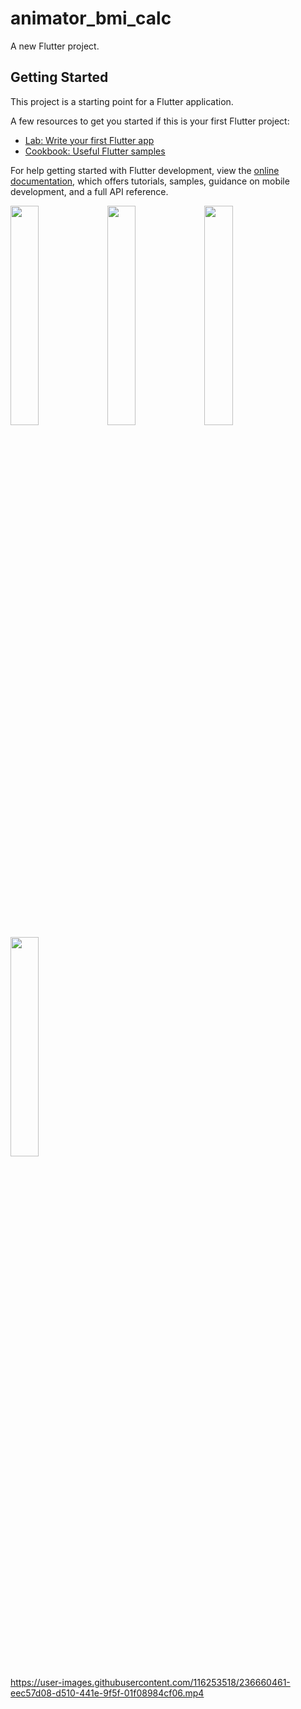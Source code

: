 # animator_bmi_calc

A new Flutter project.

## Getting Started

This project is a starting point for a Flutter application.

A few resources to get you started if this is your first Flutter project:

- [Lab: Write your first Flutter app](https://docs.flutter.dev/get-started/codelab)
- [Cookbook: Useful Flutter samples](https://docs.flutter.dev/cookbook)

For help getting started with Flutter development, view the
[online documentation](https://docs.flutter.dev/), which offers tutorials,
samples, guidance on mobile development, and a full API reference.
<p>
<img src = "https://user-images.githubusercontent.com/116253518/236659549-edd4e368-e2af-4533-b017-e87e2b9efdca.png" height = "30%" width = "30%">
<img src = "https://user-images.githubusercontent.com/116253518/236659551-8f837cb8-be12-4d8f-a8db-cff574170ea2.png" height = "30%" width = "30%">
<img src = "https://user-images.githubusercontent.com/116253518/236659556-e747645c-d9a6-485b-ad1f-5a608ff445e0.png" height = "30%" width = "30%">
<img src = "https://user-images.githubusercontent.com/116253518/236660461-eec57d08-d510-441e-9f5f-01f08984cf06.mp4" height = "30%" width = "30%">
</p>


https://user-images.githubusercontent.com/116253518/236660461-eec57d08-d510-441e-9f5f-01f08984cf06.mp4

